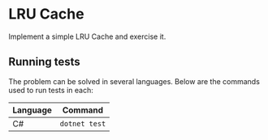 # LRU Cache

Implement a simple LRU Cache and exercise it.

## Running tests

The problem can be solved in several languages. Below are the commands used to run tests in each:

| Language | Command |
| -------- | ------- |
| C# | `dotnet test` |
